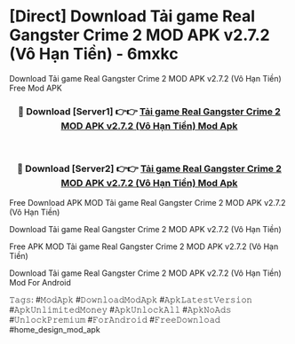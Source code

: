 # [Direct] Download Tải game Real Gangster Crime 2 MOD APK v2.7.2 (Vô Hạn Tiền) - 6mxkc
Download Tải game Real Gangster Crime 2 MOD APK v2.7.2 (Vô Hạn Tiền) Free Mod APK

<div align="center">
<h3>🔴 Download [Server1] 👉👉 <a href="https://apk-comot.site?title=Tải_game_Real_Gangster_Crime_2_MOD_APK_v2.7.2_(Vô_Hạn_Tiền)">Tải game Real Gangster Crime 2 MOD APK v2.7.2 (Vô Hạn Tiền) Mod Apk</a></h3><br>

<h3>🔴 Download [Server2] 👉👉 <a href="https://apk-comot.site?title=Tải_game_Real_Gangster_Crime_2_MOD_APK_v2.7.2_(Vô_Hạn_Tiền)">Tải game Real Gangster Crime 2 MOD APK v2.7.2 (Vô Hạn Tiền) Mod Apk</a></h3>
</div>


Free Download APK MOD Tải game Real Gangster Crime 2 MOD APK v2.7.2 (Vô Hạn Tiền)

Download Tải game Real Gangster Crime 2 MOD APK v2.7.2 (Vô Hạn Tiền) 

Free APK MOD Tải game Real Gangster Crime 2 MOD APK v2.7.2 (Vô Hạn Tiền) 

Download Tải game Real Gangster Crime 2 MOD APK v2.7.2 (Vô Hạn Tiền) Mod For Android

𝚃𝚊𝚐𝚜: #𝙼𝚘𝚍𝙰𝚙𝚔 #𝙳𝚘𝚠𝚗𝚕𝚘𝚊𝚍𝙼𝚘𝚍𝙰𝚙𝚔 #𝙰𝚙𝚔𝙻𝚊𝚝𝚎𝚜𝚝𝚅𝚎𝚛𝚜𝚒𝚘𝚗 #𝙰𝚙𝚔𝚄𝚗𝚕𝚒𝚖𝚒𝚝𝚎𝚍𝙼𝚘𝚗𝚎𝚢 #𝙰𝚙𝚔𝚄𝚗𝚕𝚘𝚌𝚔𝙰𝚕𝚕 #𝙰𝚙𝚔𝙽𝚘𝙰𝚍𝚜 #𝚄𝚗𝚕𝚘𝚌𝚔𝙿𝚛𝚎𝚖𝚒𝚞𝚖 #𝙵𝚘𝚛𝙰𝚗𝚍𝚛𝚘𝚒𝚍 #𝙵𝚛𝚎𝚎𝙳𝚘𝚠𝚗𝚕𝚘𝚊𝚍 #home_design_mod_apk